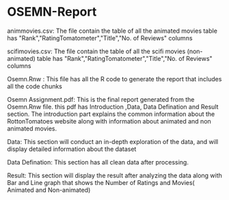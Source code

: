 # OSEMN-Report
animmovies.csv: 
The file contain the table of all the animated movies 
table has "Rank","RatingTomatometer","Title","No. of Reviews" columns 

scifimovies.csv:
The file contain the table of all the scifi movies (non-animated)
table has "Rank","RatingTomatometer","Title","No. of Reviews" columns

Osemn.Rnw :
This file has all the R code to generate the report 
that includes all the code chunks 

Osemn Assignment.pdf:
This is the final report generated from the Osemn.Rnw file.
this pdf has Introduction ,Data, Data Defination and Result section.
The introduction part explains the common information about the RottonTomatoes website along with information about
animated and non animated movies.

Data: 
This section will conduct an in-depth exploration of the data, and will display
detailed information about the dataset

Data Defination: 
This section has all clean data after processing.

Result: 
This section will display the result after analyzing the data along with Bar and Line graph that shows the Number of Ratings
and Movies( Animated and Non-animated)
